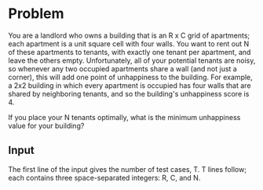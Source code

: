 # Problem

You are a landlord who owns a building that is an R x C grid of apartments; each apartment is a unit square cell with four walls. You want to rent out N of these apartments to tenants, with exactly one tenant per apartment, and leave the others empty. Unfortunately, all of your potential tenants are noisy, so whenever any two occupied apartments share a wall (and not just a corner), this will add one point of unhappiness to the building. For example, a 2x2 building in which every apartment is occupied has four walls that are shared by neighboring tenants, and so the building's unhappiness score is 4.

If you place your N tenants optimally, what is the minimum unhappiness value for your building?

## Input

The first line of the input gives the number of test cases, T. T lines follow; each contains three space-separated integers: R, C, and N.
